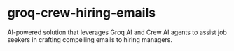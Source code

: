 # groq-crew-hiring-emails
AI-powered solution that leverages Groq AI and Crew AI agents to assist job seekers in crafting compelling emails to hiring managers.
